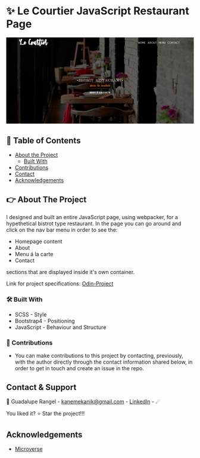 # ✨ Le Courtier JavaScript Restaurant Page 

<div align="center"><img src="./assets/LeCourtier.png" alt="lecourtierpage"></div>

## 📝 Table of Contents

* [About the Project](#about-the-project)
  * [Built With](#built-with)
* [Contributions](#contributions)
* [Contact](#contact)
* [Acknowledgements](#acknowledgements)

<!-- ABOUT THE PROJECT -->
## 👉 About The Project

I designed and built an entire JavaScript page, using webpacker, for a hypethetical bistrot type restaurant. In the page you can go around and click on the nav bar menu in order to see the:
*   Homepage content
*   About
*   Menu á la carte
*   Contact

sections that are displayed inside it's own container.

Link for project specifications: [Odin-Project](https://www.theodinproject.com/courses/javascript/lessons/todo-list)

### 🛠 Built With

*   SCSS - Style
*   Bootstrap4 - Positioning
*   JavaScript - Behaviour and Structure


### 🤝 Contributions

*   You can make contributions to this project by contacting, previously, with the author directly through the contact information shared below, in order to get in touch and create an issue in the repo. 


<!-- CONTACT & SUPPORT -->
## Contact & Support

🙍 Guadalupe Rangel - kanemekanik@gmail.com - [LinkedIn](https://www.linkedin.com/in/rangel-guadalupe/) - ☄

You liked it? ⭐️ Star the project!!!

<!-- ACKNOWLEDGEMENTS -->
## Acknowledgements

* [Microverse](https://www.microverse.org/)

